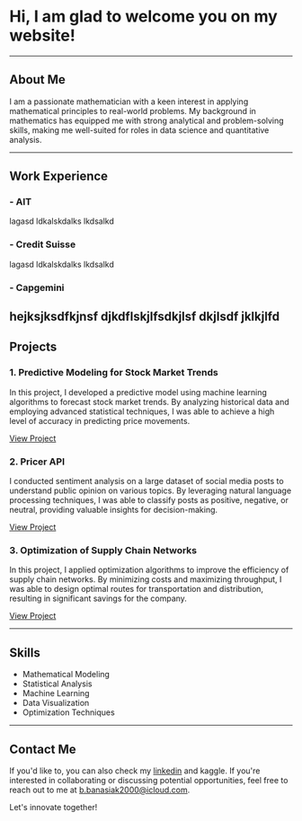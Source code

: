 # Hi, I am glad to welcome you on my website!

---

## About Me

I am a passionate mathematician with a keen interest in applying mathematical principles to real-world problems. My background in mathematics has equipped me with strong analytical and problem-solving skills, making me well-suited for roles in data science and quantitative analysis.


---

## Work Experience

### - AIT
lagasd ldkalskdalks lkdsalkd

### - Credit Suisse
lagasd ldkalskdalks lkdsalkd

### - Capgemini
hejksjksdfkjnsf djkdflskjlfsdkjlsf dkjlsdf jklkjlfd
---

## Projects

### 1. Predictive Modeling for Stock Market Trends

In this project, I developed a predictive model using machine learning algorithms to forecast stock market trends. By analyzing historical data and employing advanced statistical techniques, I was able to achieve a high level of accuracy in predicting price movements.

[View Project](https://github.com/BanasiakB/Pricer)

### 2. Pricer API

I conducted sentiment analysis on a large dataset of social media posts to understand public opinion on various topics. By leveraging natural language processing techniques, I was able to classify posts as positive, negative, or neutral, providing valuable insights for decision-making.

[View Project](https://github.com/johndoe/sentiment-analysis)

### 3. Optimization of Supply Chain Networks

In this project, I applied optimization algorithms to improve the efficiency of supply chain networks. By minimizing costs and maximizing throughput, I was able to design optimal routes for transportation and distribution, resulting in significant savings for the company.

[View Project](https://github.com/johndoe/supply-chain-optimization)


---

## Skills

- Mathematical Modeling
- Statistical Analysis
- Machine Learning
- Data Visualization
- Optimization Techniques

---

## Contact Me

If you'd like to, you can also check my [linkedin](https://www.linkedin.com/in/bogdan-banasiak/) and kaggle.
If you're interested in collaborating or discussing potential opportunities, feel free to reach out to me at [b.banasiak2000@icloud.com](mailto:b.banasiak2000@icloud.com).

Let's innovate together!
